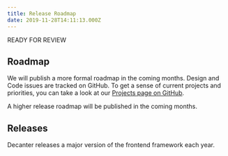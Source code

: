 ```yaml
---
title: Release Roadmap
date: 2019-11-28T14:11:13.000Z
---
```

READY FOR REVIEW

## Roadmap

We will publish a more formal roadmap in the coming months. Design and Code issues are tracked on GitHub. To get a sense of current projects  and priorities, you can take a look at our [Projects page on GitHub](https://github.com/SU-SWS/decanter/projects).

A higher release roadmap will be published in the coming months.

## Releases

Decanter releases a major version of the frontend framework each year.

